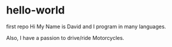 # hello-world
first repo
Hi My Name is David and I program in many languages.

Also, I have a passion to drive/ride Motorcycles.
